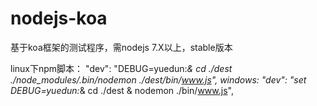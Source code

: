 nodejs-koa
==========

基于koa框架的测试程序，需nodejs 7.X以上，stable版本

linux下npm脚本：
"dev": "DEBUG=yuedun:*& cd ./dest ./node_modules/.bin/nodemon ./dest/bin/www.js",
windows:
"dev": "set DEBUG=yuedun:*& cd ./dest & nodemon ./bin/www.js",